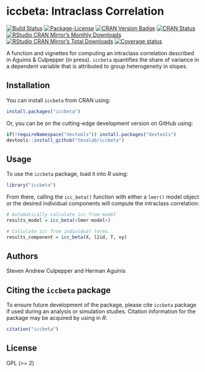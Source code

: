 
<!-- README.md is generated from README.Rmd. Please edit that file -->

# iccbeta: Intraclass Correlation

<!-- badges: start -->

[![Build
Status](https://travis-ci.org/tmsalab/iccbeta.svg)](https://travis-ci.org/tmsalab/iccbeta)
[![Package-License](http://img.shields.io/badge/license-GPL%20\(%3E=2\)-brightgreen.svg?style=flat)](http://www.gnu.org/licenses/gpl-2.0.html)
[![CRAN Version
Badge](http://www.r-pkg.org/badges/version/iccbeta)](https://cran.r-project.org/package=iccbeta)
[![CRAN
Status](https://cranchecks.info/badges/worst/iccbeta)](https://cran.r-project.org/web/checks/check_results_iccbeta.html)
[![RStudio CRAN Mirror’s Monthly
Downloads](http://cranlogs.r-pkg.org/badges/iccbeta?color=brightgreen)](http://www.r-pkg.org/pkg/iccbeta)
[![RStudio CRAN Mirror’s Total
Downloads](http://cranlogs.r-pkg.org/badges/grand-total/iccbeta?color=brightgreen)](http://www.r-pkg.org/pkg/iccbeta)
[![Coverage
status](https://codecov.io/gh/tmsalab/iccbeta/branch/master/graph/badge.svg)](https://codecov.io/github/tmsalab/iccbeta?branch=master)
<!-- badges: end -->

A function and vignettes for computing an intraclass correlation
described in Aguinis & Culpepper (in press). `iccbeta` quantifies the
share of variance in a dependent variable that is attributed to group
heterogeneity in slopes.

## Installation

You can install `iccbeta` from CRAN using:

``` r
install.packages("iccbeta")
```

Or, you can be on the cutting-edge development version on GitHub using:

``` r
if(!requireNamespace("devtools")) install.packages("devtools")
devtools::install_github("tmsalab/iccbeta")
```

## Usage

To use the `iccbeta` package, load it into *R* using:

``` r
library("iccbeta")
```

From there, calling the `icc_beta()` function with either a `lmer()`
model object or the desired individual components will compute the
intraclass correlation:

``` r
# Automatically calculate icc from model
results_model = icc_beta(<lmer-model>)

# Calculate icc from individual terms.
results_component = icc_beta(X, l2id, T, vy)
```

## Authors

Steven Andrew Culpepper and Herman Aguinis

## Citing the `iccbeta` package

To ensure future development of the package, please cite `iccbeta`
package if used during an analysis or simulation studies. Citation
information for the package may be acquired by using in *R*:

``` r
citation("iccbeta")
```

## License

GPL (\>= 2)
